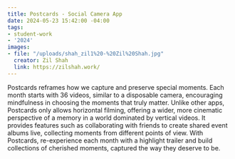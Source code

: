 ```yaml
---
title: Postcards - Social Camera App
date: 2024-05-23 15:42:00 -04:00
tags:
- student-work
- '2024'
images:
- file: "/uploads/shah_zil1%20-%20Zil%20Shah.jpg"
  creator: Zil Shah
  link: https://zilshah.work/
---
```


Postcards reframes how we capture and preserve special moments. Each month starts with 36 videos, similar to a disposable camera, encouraging mindfulness in choosing the moments that truly matter. Unlike other apps, Postcards only allows horizontal filming, offering a wider, more cinematic perspective of a memory in a world dominated by vertical videos. It provides features such as collaborating with friends to create shared event albums live, collecting moments from different points of view. With Postcards, re-experience each month with a highlight trailer and build collections of cherished moments, captured the way they deserve to be.